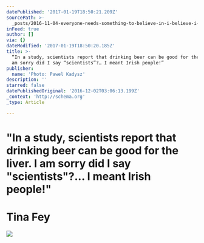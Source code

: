 ```yaml
---
datePublished: '2017-01-19T18:50:21.209Z'
sourcePath: >-
  _posts/2016-11-04-everyone-needs-something-to-believe-in-i-believe-i-will-ha.md
inFeed: true
author: []
via: {}
dateModified: '2017-01-19T18:50:20.185Z'
title: >-
  “In a study, scientists report that drinking beer can be good for the liver. I
  am sorry did I say “scientists”?… I meant Irish people!”
publisher:
  name: 'Photo: Pawel Kadysz'
description: ''
starred: false
datePublishedOriginal: '2016-12-02T03:06:13.199Z'
_context: 'http://schema.org'
_type: Article

---
```

# **"In a study, scientists report that drinking beer can be good for the liver. I am sorry did I say "scientists"?... I meant Irish people!"**

# **Tina Fey**
![](https://the-grid-user-content.s3-us-west-2.amazonaws.com/555f39fd-31e3-405d-8b3e-981a0010d375.jpg)
